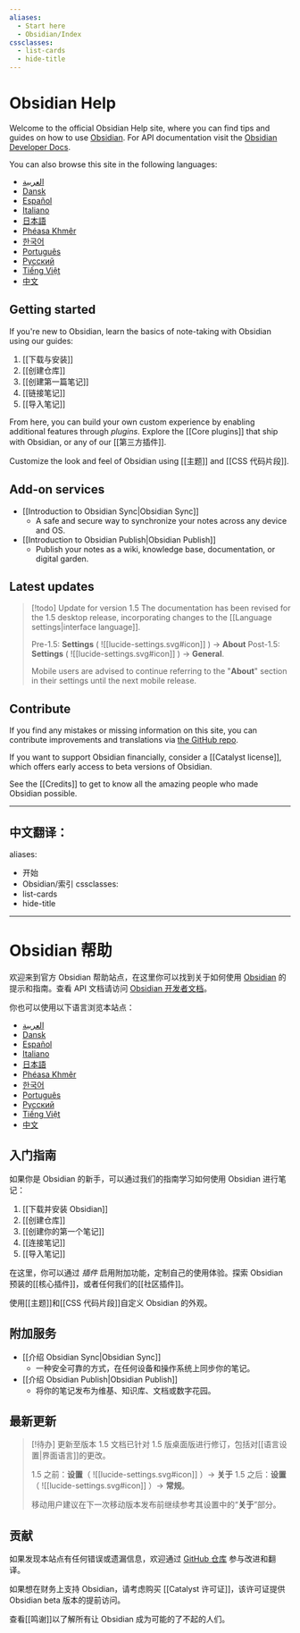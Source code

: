 ```yaml
---
aliases:
  - Start here
  - Obsidian/Index
cssclasses:
  - list-cards
  - hide-title
---
```

# Obsidian Help

Welcome to the official Obsidian Help site, where you can find tips and guides on how to use [Obsidian](https://obsidian.md). For API documentation visit the [Obsidian Developer Docs](https://docs.obsidian.md/).

You can also browse this site in the following languages:

- [العربية](https://publish.obsidian.md/help-ar)
- [Dansk](https://publish.obsidian.md/help-da)
- [Español](https://publish.obsidian.md/help-es)
- [Italiano](https://publish.obsidian.md/help-it)
- [日本語](https://publish.obsidian.md/help-ja)
- [Phéasa Khmêr](https://publish.obsidian.md/help-km)
- [한국어](https://publish.obsidian.md/help-ko)
- [Português](https://publish.obsidian.md/help-pt-br)
- [Русский](https://publish.obsidian.md/help-ru)
- [Tiếng Việt](https://publish.obsidian.md/help-vi)
- [中文](https://publish.obsidian.md/help-zh)



## Getting started

If you're new to Obsidian, learn the basics of note-taking with Obsidian using our guides:

1. [[下载与安装]]
2. [[创建仓库]]
3. [[创建第一篇笔记]]
4. [[链接笔记]]
5. [[导入笔记]]

From here, you can build your own custom experience by enabling additional features through _plugins_. Explore the [[Core plugins]] that ship with Obsidian, or any of our [[第三方插件]].

Customize the look and feel of Obsidian using [[主题]] and [[CSS 代码片段]].

## Add-on services

- [[Introduction to Obsidian Sync|Obsidian Sync]]
	- A safe and secure way to synchronize your notes across any device and OS.
- [[Introduction to Obsidian Publish|Obsidian Publish]]
	- Publish your notes as a wiki, knowledge base, documentation, or digital garden.


## Latest updates

> [!todo] Update for version 1.5 
> The documentation has been revised for the 1.5 desktop release, incorporating changes to the [[Language settings|interface language]]. 
> 
> Pre-1.5: **Settings** ( ![[lucide-settings.svg#icon]] ) → **About**
> Post-1.5: **Settings** ( ![[lucide-settings.svg#icon]] ) → **General**.
> 
> Mobile users are advised to continue referring to the "**About**" section in their settings until the next mobile release.

## Contribute

If you find any mistakes or missing information on this site, you can contribute improvements and translations via [the GitHub repo](https://github.com/obsidianmd/obsidian-docs/).

If you want to support Obsidian financially, consider a [[Catalyst license]], which offers early access to beta versions of Obsidian.

See the [[Credits]] to get to know all the amazing people who made Obsidian possible.



---

中文翻译：
---
aliases:
  - 开始
  - Obsidian/索引
cssclasses:
  - list-cards
  - hide-title
---
# Obsidian 帮助

欢迎来到官方 Obsidian 帮助站点，在这里你可以找到关于如何使用 [Obsidian](https://obsidian.md) 的提示和指南。查看 API 文档请访问 [Obsidian 开发者文档](https://docs.obsidian.md/)。

你也可以使用以下语言浏览本站点：

- [العربية](https://publish.obsidian.md/help-ar)
- [Dansk](https://publish.obsidian.md/help-da)
- [Español](https://publish.obsidian.md/help-es)
- [Italiano](https://publish.obsidian.md/help-it)
- [日本語](https://publish.obsidian.md/help-ja)
- [Phéasa Khmêr](https://publish.obsidian.md/help-km)
- [한국어](https://publish.obsidian.md/help-ko)
- [Português](https://publish.obsidian.md/help-pt-br)
- [Русский](https://publish.obsidian.md/help-ru)
- [Tiếng Việt](https://publish.obsidian.md/help-vi)
- [中文](https://publish.obsidian.md/help-zh)

## 入门指南

如果你是 Obsidian 的新手，可以通过我们的指南学习如何使用 Obsidian 进行笔记：

1. [[下载并安装 Obsidian]]
2. [[创建仓库]]
3. [[创建你的第一个笔记]]
4. [[连接笔记]]
5. [[导入笔记]]

在这里，你可以通过 _插件_ 启用附加功能，定制自己的使用体验。探索 Obsidian 预装的[[核心插件]]，或者任何我们的[[社区插件]]。

使用[[主题]]和[[CSS 代码片段]]自定义 Obsidian 的外观。

## 附加服务

- [[介绍 Obsidian Sync|Obsidian Sync]]
	- 一种安全可靠的方式，在任何设备和操作系统上同步你的笔记。
- [[介绍 Obsidian Publish|Obsidian Publish]]
	- 将你的笔记发布为维基、知识库、文档或数字花园。

## 最新更新

> [!待办] 更新至版本 1.5
> 文档已针对 1.5 版桌面版进行修订，包括对[[语言设置|界面语言]]的更改。
> 
> 1.5 之前：**设置**（ ![[lucide-settings.svg#icon]] ）→ **关于**
> 1.5 之后：**设置**（ ![[lucide-settings.svg#icon]] ）→ **常规**。
> 
> 移动用户建议在下一次移动版本发布前继续参考其设置中的“**关于**”部分。

## 贡献

如果发现本站点有任何错误或遗漏信息，欢迎通过 [GitHub 仓库](https://github.com/obsidianmd/obsidian-docs/) 参与改进和翻译。

如果想在财务上支持 Obsidian，请考虑购买 [[Catalyst 许可证]]，该许可证提供 Obsidian beta 版本的提前访问。

查看[[鸣谢]]以了解所有让 Obsidian 成为可能的了不起的人们。